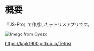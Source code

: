 # 概要
『JS-Pro』で作成したテトリスアプリです。

[![Image from Gyazo](https://i.gyazo.com/807bff552bbca7694f44cb432df9747e.png)](https://krpk1900.github.io/Tetris/)

https://krpk1900.github.io/Tetris/
